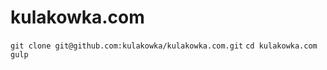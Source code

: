 kulakowka.com
=============

`git clone git@github.com:kulakowka/kulakowka.com.git`
`cd kulakowka.com`
`gulp`
